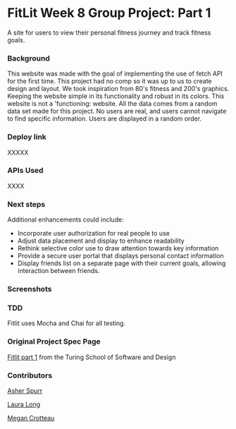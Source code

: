 # FitLit Week 8 Group Project: Part 1
A site for users to view their personal fitness journey and track fitness goals.

### Background 
This website was made with the goal of implementing the use of fetch API for the first time. This project had no comp so it was up to us to create  design and layout. We took inspiration from 80's fitness and 200's graphics. Keeping the website simple in its functionality and robust in its colors. This website is not a 'functioning: website. All the data comes from a random data set made for this project. No users are real, and users cannot navigate to find specific information. Users are displayed in a random order.

### Deploy link
XXXXX
### APIs Used
XXXX
### Next steps 
Additional enhancements could include:
- Incorporate user authorization for real people to use
- Adjust data placement and display to enhance readability
- Rethink selective color use to draw attention towards key information
- Provide a secure user portal that displays personal contact information
- Display friends list on a separate page with their current goals, allowing interaction between friends.

### Screenshots

### TDD
Fitlit uses Mocha and Chai for all testing.

### Original Project Spec Page
[Fitlit part 1](https://frontend.turing.edu/projects/module-2/fitlit-part-one-agile.html) from the Turing School of Software and Design

### Contributors 
[Asher Spurr](https://github.com/AsherSpurr)

[Laura Long](https://github.com/lalonggone)

[Megan Crotteau](https://github.com/crotteau)
